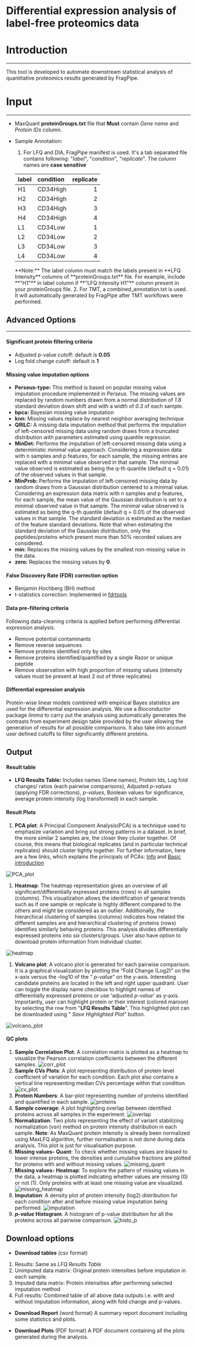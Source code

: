 Differential expression analysis of label-free proteomics data
===========================================================

# Introduction
------------

This tool is developed to automate downstream statistical analysis of
quantitative proteomics results generated by FragPipe.

# Input
-----

-   MaxQuant **proteinGroups.txt** file that **Must** contain *Gene
    name* and *Protein IDs* column.
    

-   Sample Annotation:   
    1. For LFQ and DIA, FragPipe manifest is used. It's a tab separated file 
    contains following: "*label*", "*condition*",
    "*replicate*". The column names are **case sensitive**

    <table>
    <thead>
    <tr class="header">
    <th align="left">label</th>
    <th align="left">condition</th>
    <th align="right">replicate</th>
    </tr>
    </thead>
    <tbody>
    <tr class="odd">
    <td align="left">H1</td>
    <td align="left">CD34High</td>
    <td align="right">1</td>
    </tr>
    <tr class="even">
    <td align="left">H2</td>
    <td align="left">CD34High</td>
    <td align="right">2</td>
    </tr>
    <tr class="odd">
    <td align="left">H3</td>
    <td align="left">CD34High</td>
    <td align="right">3</td>
    </tr>
    <tr class="even">
    <td align="left">H4</td>
    <td align="left">CD34High</td>
    <td align="right">4</td>
    </tr>
    <tr class="odd">
    <td align="left">L1</td>
    <td align="left">CD34Low</td>
    <td align="right">1</td>
    </tr>
    <tr class="even">
    <td align="left">L2</td>
    <td align="left">CD34Low</td>
    <td align="right">2</td>
    </tr>
    <tr class="odd">
    <td align="left">L3</td>
    <td align="left">CD34Low</td>
    <td align="right">3</td>
    </tr>
    <tr class="even">
    <td align="left">L4</td>
    <td align="left">CD34Low</td>
    <td align="right">4</td>
    </tr>
    </tbody>
    </table>
    **Note:** The label column must match the labels present in **LFQ
    Intensity** columns of **proteinGroups.txt** file. For example, include
    **"H1"** in label column if **"LFQ Intensity H1"** column present in
    your proteinGroups file.
    2. For TMT, a combined_annotation.txt is used. It will automatically generated by FragPipe after TMT workflows were performed.

## Advanced Options
----------------

#### Significant protein filtering criteria

-   Adjusted p-value cutoff: default is **0.05**
-   Log fold change cutoff: default is **1**

#### Missing value imputation options

-   **Perseus-type:** This method is based on popular missing value
    imputation procedure implemented in *Perseus*. The missing values are replaced by random numbers drawn from a
    normal distribution of *1.8* standard deviation down shift and with a
    width of *0.3* of each sample.
-   **bpca:** Bayesian missing value imputation
-   **knn:** Missing values replace by nearest neighbor averaging
    technique
-   **QRILC:** A missing data imputation method that performs the
    imputation of left-censored missing data using random draws from a
    truncated distribution with parameters estimated using quantile
    regression.
-   **MinDet:** Performs the imputation of left-censored missing data
    using a deterministic minimal value approach. Considering a
    expression data with n samples and p features, for each sample, the
    missing entries are replaced with a minimal value observed in that
    sample. The minimal value observed is estimated as being the q-th
    quantile (default q = 0.01) of the observed values in that sample.
-   **MinProb:** Performs the imputation of left-censored missing data
    by random draws from a Gaussian distribution centered to a minimal
    value. Considering an expression data matrix with n samples and p
    features, for each sample, the mean value of the Gaussian
    distribution is set to a minimal observed value in that sample. The
    minimal value observed is estimated as being the q-th quantile
    (default q = 0.01) of the observed values in that sample. The
    standard deviation is estimated as the median of the feature
    standard deviations. Note that when estimating the standard
    deviation of the Gaussian distribution, only the peptides/proteins
    which present more than 50% recorded values are considered.
-   **min:** Replaces the missing values by the smallest non-missing
    value in the data.
-   **zero:** Replaces the missing values by **0**.

#### False Discovery Rate (FDR) correction option

-   Benjamin Hochberg (BH) method
-   t-statistics correction: Implemented in
    [fdrtools](http://strimmerlab.org/software/fdrtool/)

#### Data pre-filtering criteria

Following data-cleaning criteria is applied before performing
differential expression analysis.

-   Remove potential contaminants
-   Remove reverse sequences
-   Remove proteins identified only by sites
-   Remove proteins identified/quantified by a single Razor or unique
    peptide
-   Remove observation with high proportion of missing values (intensity
    values must be present at least 2 out of three replicates)

#### Differential expression analysis

Protein-wise linear models combined with empirical Bayes statistics are
used for the differential expression analysis. We use a *Bioconductor*
package *limma* to carry out the analysis using automatically generates
the contrasts from experiment design table provided by the user allowing
the generation of results for all possible comparisons. It also take
into account user defined cutoffs to filter significantly different
proteins.

Output
------

#### Result table

-   **LFQ Results Table:** Includes names (Gene names), Protein Ids, Log
    fold changes/ ratios (each pairwise comparisons), Adjusted
    *p-values* (applying FDR corrections), *p-values*, Boolean values
    for significance, average protein intensity (log transformed) in
    each sample.

#### Result Plots

1.  **PCA plot**: A Principal Component Analysis(PCA) is a technique
    used to emphasize variation and bring out strong patterns in a
    dataset. In brief, the more similar 2 samples are, the closer they
    cluster together. Of course, this means that biological replicates
    (and in particular technical replicates) should cluster tightly
    together. For further information, here are a few links, which
    explains the principals of PCAs:
    [Info](ttp://ordination.okstate.edu/PCA.htm) and [Basic
    introduction](http://setosa.io/ev/principal-component-analysis/)

![PCA\_plot](PCA_plot.png)

1.  **Heatmap**: The heatmap representation gives an overview of all
    significant/differentially expressed proteins (rows) in all samples
    (columns). This visualization allows the identification of general
    trends such as if one sample or replicate is highly different
    compared to the others and might be considered as an outlier.
    Additionally, the hierarchical clustering of samples (columns)
    indicates how related the different samples are and
    hierarchical clustering of proteins (rows) identifies similarly
    behaving proteins. This analysis divides differentially expressed
    proteins into *six* clusters/groups. User also have option to
    download protein information from individual cluster.

![heatmap](heatmap.png)

1.  **Volcano plot**: A volcano plot is generated for each pairwise
    comparison. It is a graphical visualization by plotting the “Fold
    Change (Log2)” on the x-axis versus the –log10 of the “ *p-value*”
    on the y-axis. Interesting candidate proteins are located in the
    left and right upper quadrant. User can toggle the display name
    checkbox to highlight names of differentially expressed proteins or
    use 'adjusted *p-value*' as y-axis. Importantly, user can highlight
    protein or their interest (colored maroon) by selecting the row from
    "**LFQ Results Table**". This highlighted plot can be downloaded
    using " *Save Highlighted Plot*" button.

![volcano\_plot](volcano_plot.png)

#### QC plots

1.  **Sample Correlation Plot**: A correlation matrix is plotted as a
    heatmap to visualize the Pearson correlation coefficients between
    the different samples. ![corr\_plot](correlation_plot.png)
2.  **Sample CVs Plots**: A plot representing distribution of protein
    level coefficient of variation for each condition. Each plot also
    contains a vertical line representing median CVs percentage within
    that condition. ![cv\_plot](CV_plot.png)
3.  **Protein Numbers**: A bar-plot representing number of proteins
    identified and quantified in each sample.
    ![proteins](Protein_number.png)
4.  **Sample coverage**: A plot highlighting overlap between identified
    proteins across all samples in the experiment.
    ![overlap](Protein_overlap.png)
5.  **Normalization**: Two plots representing the effect of variant
    stabilizing normalization (vsn) method on protein intensity
    distribution in each sample. **Note**: As MaxQuant protein intensity
    is already been normalized using MaxLFQ algorithm, further
    normalisation is not done during data analysis. This plot is just
    for visualisation purpose.  
6.  **Missing values- Quant**: To check whether missing values are
    biased to lower intense proteins, the densities and cumulative
    fractions are plotted for proteins with and without missing values.
    ![missing\_quant](missing_quant.png)
7.  **Missing values- Heatmap**: To explore the pattern of missing
    values in the data, a heatmap is plotted indicating whether values
    are missing (0) or not (1). Only proteins with at least one missing
    value are visualized. ![missing\_heatmap](missing_heatmap.png)
8.  **Imputation**: A density plot of protein intensity (log2)
    distribution for each condition after and before missing value
    imputation being performed. ![imputation](imputation.png)
9.  ***p-value* Histogram**: A histogram of p-value distribution for all
    the proteins across all pairwise comparison.
    ![histo\_p](pvalue_hist.png)

## Download options

-   **Download tables** (csv format)

1.  Results: Same as *LFQ Results Table*
2.  Unimputed data matrix: Original protein intensities before
    imputation in each sample.
3.  Imputed data matrix: Protein intensities after performing selected
    imputation method
4.  Full results: Combined table of all above data outputs i.e. with and
    without imputation information, along with fold change and p-values.

-   **Download Report** (word format) A summary report document
    including some statistics and plots.

-   **Download Plots** (PDF format) A PDF document containing all the
    plots generated during the analysis.
